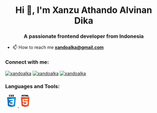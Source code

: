 <h1 align="center">Hi 👋, I'm Xanzu Athando Alvinan Dika</h1>
<h3 align="center">A passionate frontend developer from Indonesia</h3>

- 📫 How to reach me **xandoalka@gmail.com**

<h3 align="left">Connect with me:</h3>
<p align="left">
<a href="https://twitter.com/xandoalka" target="blank"><img align="center" src="https://raw.githubusercontent.com/rahuldkjain/github-profile-readme-generator/master/src/images/icons/Social/twitter.svg" alt="xandoalka" height="30" width="40" /></a>
<a href="https://fb.com/xandoalka" target="blank"><img align="center" src="https://raw.githubusercontent.com/rahuldkjain/github-profile-readme-generator/master/src/images/icons/Social/facebook.svg" alt="xandoalka" height="30" width="40" /></a>
<a href="https://instagram.com/xandoalka" target="blank"><img align="center" src="https://raw.githubusercontent.com/rahuldkjain/github-profile-readme-generator/master/src/images/icons/Social/instagram.svg" alt="xandoalka" height="30" width="40" /></a>
</p>

<h3 align="left">Languages and Tools:</h3>
<p align="left"> <a href="https://www.w3schools.com/css/" target="_blank" rel="noreferrer"> <img src="https://raw.githubusercontent.com/devicons/devicon/master/icons/css3/css3-original-wordmark.svg" alt="css3" width="40" height="40"/> </a> <a href="https://www.w3.org/html/" target="_blank" rel="noreferrer"> <img src="https://raw.githubusercontent.com/devicons/devicon/master/icons/html5/html5-original-wordmark.svg" alt="html5" width="40" height="40"/> </a> </p>

